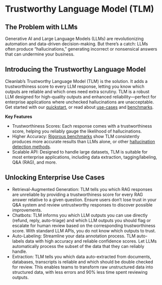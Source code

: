 # Trustworthy Language Model (TLM)

## The Problem with LLMs
Generative AI and Large Language Models (LLMs) are revolutionizing automation and data-driven decision-making. But there’s a catch: LLMs often produce “hallucinations,” generating incorrect or nonsensical answers that can undermine your business.

## Introducing the Trustworthy Language Model
Cleanlab’s Trustworthy Language Model (TLM) is the solution. It adds a trustworthiness score to every LLM response, letting you know which outputs are reliable and which ones need extra scrutiny. TLM is a robust LLM designed for high-quality outputs and enhanced reliability—perfect for enterprise applications where unchecked hallucinations are unacceptable. Get started with our [quickstart](/tlm/tutorials/tlm), or read about [use-cases](https://cleanlab.ai/blog/trustworthy-language-model/) and [benchmarks](https://towardsdatascience.com/benchmarking-hallucination-detection-methods-in-rag-6a03c555f063).

**Key Features**
- Trustworthiness Scores: Each response comes with a trustworthiness score, helping you reliably gauge the likelihood of hallucinations.
- Higher Accuracy: [Rigorous benchmarks](https://cleanlab.ai/blog/trustworthy-language-model/) show TLM consistently produces more accurate results than LLMs alone, or other [hallucination detection methods](https://towardsdatascience.com/benchmarking-hallucination-detection-methods-in-rag-6a03c555f063).
- Scalable API: Designed to handle large datasets, TLM is suitable for most enterprise applications, including data extraction, tagging/labeling, Q&A (RAG), and more.

## Unlocking Enterprise Use Cases

- Retrieval-Augmented Generation: TLM tells you which RAG responses are unreliable by providing a trustworthiness score for every RAG answer relative to a given question. Ensure users don’t lose trust in your Q&A system and review untrustworthy responses to discover possible improvements.
- Chatbots: TLM informs you which LLM outputs you can use directly (refund, reply, auto-triage) and which LLM outputs you should flag or escalate for human review based on the corresponding trustworthiness score. With standard LLM APIs, you do not know which outputs to trust.
- Auto-Labeling: Streamline your data annotation process. TLM auto-labels data with high accuracy and reliable confidence scores. Let LLMs automatically process the subset of the data that they can reliably handle.
- Extraction: TLM tells you which data auto-extracted from documents, databases, transcripts is reliable and which should be double checked for review. This enables teams to transform raw unstructured data into structured data, with less errors and 90% less time spent reviewing outputs.
